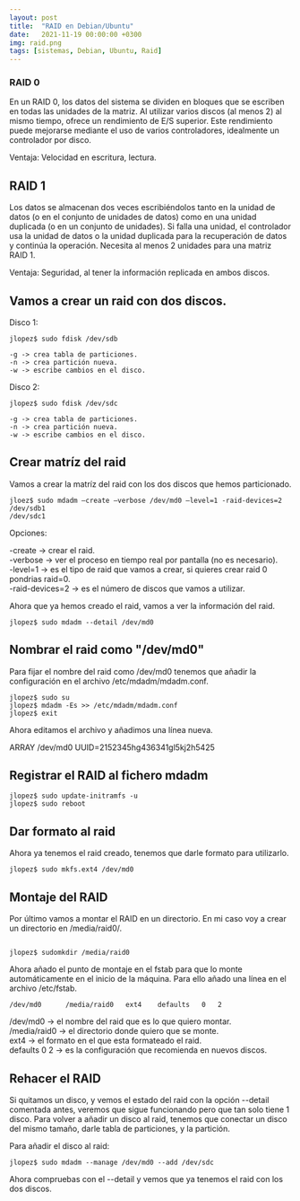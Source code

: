 ```yaml
---
layout: post
title:  "RAID en Debian/Ubuntu"
date:   2021-11-19 00:00:00 +0300
img: raid.png
tags: [sistemas, Debian, Ubuntu, Raid]
---
```

### RAID 0

En un RAID 0, los datos del sistema se dividen en bloques que se escriben en todas las unidades de la matriz. Al utilizar varios discos (al menos 2) al mismo tiempo, ofrece un rendimiento de E/S superior. Este rendimiento puede mejorarse mediante el uso de varios controladores, idealmente un controlador por disco.

Ventaja: Velocidad en escritura, lectura.

## RAID 1

Los datos se almacenan dos veces escribiéndolos tanto en la unidad de datos (o en el conjunto de unidades de datos) como en una unidad duplicada (o en un conjunto de unidades). Si falla una unidad, el controlador usa la unidad de datos o la unidad duplicada para la recuperación de datos y continúa la operación. Necesita al menos 2 unidades para una matriz RAID 1.

Ventaja: Seguridad, al tener la información replicada en ambos discos.

## Vamos a crear un raid con dos discos.

Disco 1:

```code
jlopez$ sudo fdisk /dev/sdb

-g -> crea tabla de particiones.
-n -> crea partición nueva.
-w -> escribe cambios en el disco.
```

Disco 2:

```code
jlopez$ sudo fdisk /dev/sdc

-g -> crea tabla de particiones.
-n -> crea partición nueva.
-w -> escribe cambios en el disco.
```

## Crear matríz del raid

Vamos a crear la matríz del raid con los dos discos que hemos particionado.

```code
jloez$ sudo mdadm –create –verbose /dev/md0 –level=1 -raid-devices=2 /dev/sdb1
/dev/sdc1

```
Opciones:

-create -> crear el raid.  
-verbose -> ver el proceso en tiempo real por pantalla (no es necesario).  
-level=1 -> es el tipo de raid que vamos a crear, si quieres crear raid 0 pondrias raid=0.  
-raid-devices=2 -> es el número de discos que vamos a utilizar.  

Ahora que ya hemos creado el raid, vamos a ver la información del raid.

```code
jlopez$ sudo mdadm --detail /dev/md0

```

## Nombrar el raid como "/dev/md0"

Para fijar el nombre del raid como /dev/md0 tenemos que añadir la configuración en el archivo /etc/mdadm/mdadm.conf.

```code
jlopez$ sudo su
jlopez$ mdadm -Es >> /etc/mdadm/mdadm.conf
jlopez$ exit

```

Ahora editamos el archivo y añadimos una línea nueva.

ARRAY /dev/md0 UUID=2152345hg436341gl5kj2h5425

## Registrar el RAID al fichero mdadm

```code
jlopez$ sudo update-initramfs -u
jlopez$ sudo reboot

```

## Dar formato al raid

Ahora ya tenemos el raid creado, tenemos que darle formato para utilizarlo.

```code
jlopez$ sudo mkfs.ext4 /dev/md0

```

## Montaje del RAID

Por último vamos a montar el RAID en un directorio. En mi caso voy a crear un directorio en /media/raid0/.
```code

jlopez$ sudomkdir /media/raid0
```
Ahora añado el punto de montaje en el fstab para que lo monte automáticamente en el inicio de la máquina. Para ello añado una línea en el archivo /etc/fstab.

```code
/dev/md0      /media/raid0   ext4    defaults   0   2
```

/dev/md0 -> el nombre del raid que es lo que quiero montar.  
/media/raid0 -> el directorio donde quiero que se monte.  
ext4 -> el formato en el que esta formateado el raid.  
defaults 0 2 -> es la configuración que recomienda en nuevos discos.  


## Rehacer el RAID

Si quitamos un disco, y vemos el estado del raid con la opción --detail comentada antes, veremos que sigue funcionando pero que tan solo tiene 1 disco. Para volver a añadir un disco al raid, tenemos que conectar un disco del mismo tamaño, darle tabla de particiones, y la partición. 

Para añadir el disco al raid:

```code
jlopez$ sudo mdadm --manage /dev/md0 --add /dev/sdc

```
Ahora compruebas con el --detail y vemos que ya tenemos el raid con los dos discos.
